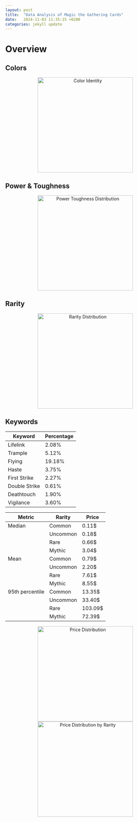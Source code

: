 ```yaml
---
layout: post
title:  "Data Analysis of Magic the Gathering Cards"
date:   2024-11-03 11:35:15 +0200
categories: jekyll update
---
```

# Overview

## Colors
<div style="text-align: center">
    <img src="{{ '/assets/img/color_identity_pie_chart.png' | relative_url }}" alt="Color Identity" title="Color Identity Distribution" width="300"/>
</div>

## Power & Toughness
<div style="text-align: center">
    <img src="{{ '/assets/img/power_toughness_distribution.png' | relative_url }}" alt="Power Toughness Distribution" title="Power Toughness Distribution" width="300"/>
</div>

## Rarity
<div style="text-align: center">
    <img src="{{ '/assets/img/rarity_distribution.png' | relative_url }}" alt="Rarity Distribution" title="Rarity Distribution" width="300"/>
</div>


## Keywords
| Keyword    | Percentage |
| -------- | ------- |
| Lifelink | 2.08% |
| Trample | 5.12% |
| Flying | 19.18% |
| Haste | 3.75% |
| First Strike | 2.27% |
| Double Strike | 0.61% |
| Deathtouch | 1.90% |
| Vigilance | 3.60% |


| Metric | Rarity    | Price |
| -------- | -------  | ------- |
| Median | Common | 0.11$
|  | Uncommon | 0.18$
| | Rare| 0.66$
| | Mythic | 3.04$
| Mean | Common | 0.79$
| | Uncommon | 2.20$
| | Rare| 7.61$
| | Mythic | 8.55$
| 95th percentile | Common | 13.35$
| | Uncommon | 33.40$
| | Rare | 103.09$
| | Mythic | 72.39$

<div style="text-align: center">
    <img src="{{ '/assets/img/price_distribution.png' | relative_url }}" alt="Price Distribution" title="Price Distribution" width="300"/>
</div>

<div style="text-align: center">
    <img src="{{ '/assets/img/price_distribution_by_rarity.png' | relative_url }}" alt="Price Distribution by Rarity" title="Price Distribution by Rarity" width="300"/>
</div>